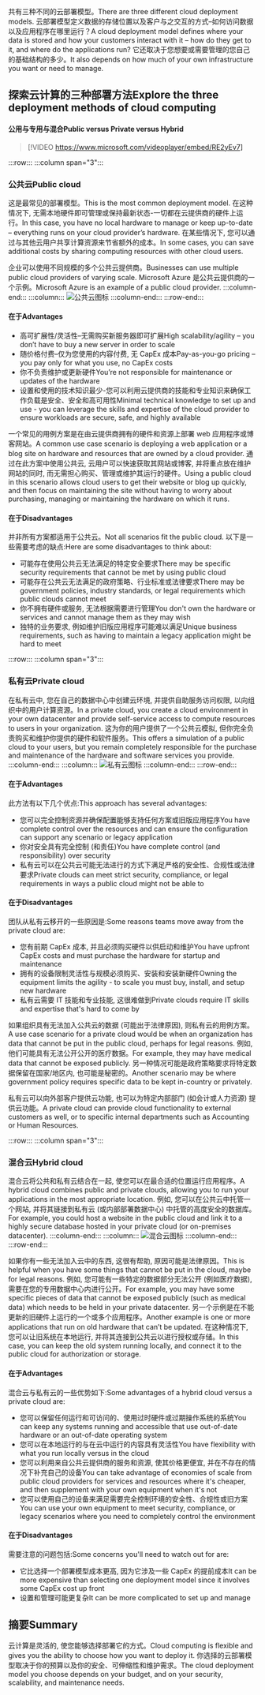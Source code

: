 <span data-ttu-id="93f73-101">共有三种不同的云部署模型。</span><span class="sxs-lookup"><span data-stu-id="93f73-101">There are three different cloud deployment models.</span></span> <span data-ttu-id="93f73-102">云部署模型定义数据的存储位置以及客户与之交互的方式–如何访问数据以及应用程序在哪里运行？</span><span class="sxs-lookup"><span data-stu-id="93f73-102">A cloud deployment model defines where your data is stored and how your customers interact with it – how do they get to it, and where do the applications run?</span></span> <span data-ttu-id="93f73-103">它还取决于您想要或需要管理的您自己的基础结构的多少。</span><span class="sxs-lookup"><span data-stu-id="93f73-103">It also depends on how much of your own infrastructure you want or need to manage.</span></span>

## <a name="explore-the-three-deployment-methods-of-cloud-computing"></a><span data-ttu-id="93f73-104">探索云计算的三种部署方法</span><span class="sxs-lookup"><span data-stu-id="93f73-104">Explore the three deployment methods of cloud computing</span></span>

#### <a name="public-versus-private-versus-hybrid"></a><span data-ttu-id="93f73-105">公用与专用与混合</span><span class="sxs-lookup"><span data-stu-id="93f73-105">Public versus Private versus Hybrid</span></span>

> [!VIDEO https://www.microsoft.com/videoplayer/embed/RE2yEv7]

:::row:::
  :::column span="3":::
### <a name="public-cloud"></a><span data-ttu-id="93f73-106">公共云</span><span class="sxs-lookup"><span data-stu-id="93f73-106">Public cloud</span></span>

<span data-ttu-id="93f73-107">这是最常见的部署模型。</span><span class="sxs-lookup"><span data-stu-id="93f73-107">This is the most common deployment model.</span></span> <span data-ttu-id="93f73-108">在这种情况下, 无需本地硬件即可管理或保持最新状态-一切都在云提供商的硬件上运行。</span><span class="sxs-lookup"><span data-stu-id="93f73-108">In this case, you have no local hardware to manage or keep up-to-date – everything runs on your cloud provider’s hardware.</span></span> <span data-ttu-id="93f73-109">在某些情况下, 您可以通过与其他云用户共享计算资源来节省额外的成本。</span><span class="sxs-lookup"><span data-stu-id="93f73-109">In some cases, you can save additional costs by sharing computing resources with other cloud users.</span></span>

<span data-ttu-id="93f73-110">企业可以使用不同规模的多个公共云提供商。</span><span class="sxs-lookup"><span data-stu-id="93f73-110">Businesses can use multiple public cloud providers of varying scale.</span></span> <span data-ttu-id="93f73-111">Microsoft Azure 是公共云提供商的一个示例。</span><span class="sxs-lookup"><span data-stu-id="93f73-111">Microsoft Azure is an example of a public cloud provider.</span></span>
  :::column-end:::
  :::column:::
![公共云图标](../media/4-public-cloud.png)
  :::column-end:::
:::row-end:::

#### <a name="advantages"></a><span data-ttu-id="93f73-113">在于</span><span class="sxs-lookup"><span data-stu-id="93f73-113">Advantages</span></span>
- <span data-ttu-id="93f73-114">高可扩展性/灵活性–无需购买新服务器即可扩展</span><span class="sxs-lookup"><span data-stu-id="93f73-114">High scalability/agility – you don’t have to buy a new server in order to scale</span></span>
- <span data-ttu-id="93f73-115">随价格付费–仅为您使用的内容付费, 无 CapEx 成本</span><span class="sxs-lookup"><span data-stu-id="93f73-115">Pay-as-you-go pricing – you pay only for what you use, no CapEx costs</span></span>
- <span data-ttu-id="93f73-116">你不负责维护或更新硬件</span><span class="sxs-lookup"><span data-stu-id="93f73-116">You’re not responsible for maintenance or updates of the hardware</span></span>
- <span data-ttu-id="93f73-117">设置和使用的技术知识最少-您可以利用云提供商的技能和专业知识来确保工作负载是安全、安全和高可用性</span><span class="sxs-lookup"><span data-stu-id="93f73-117">Minimal technical knowledge to set up and use - you can leverage the skills and expertise of the cloud provider to ensure workloads are secure, safe, and highly available</span></span>

<span data-ttu-id="93f73-118">一个常见的用例方案是在由云提供商拥有的硬件和资源上部署 web 应用程序或博客网站。</span><span class="sxs-lookup"><span data-stu-id="93f73-118">A common use case scenario is deploying a web application or a blog site on hardware and resources that are owned by a cloud provider.</span></span> <span data-ttu-id="93f73-119">通过在此方案中使用公共云, 云用户可以快速获取其网站或博客, 并将重点放在维护网站的同时, 而无需担心购买、管理或维护其运行的硬件。</span><span class="sxs-lookup"><span data-stu-id="93f73-119">Using a public cloud in this scenario allows cloud users to get their website or blog up quickly, and then focus on maintaining the site without having to worry about purchasing, managing or maintaining the hardware on which it runs.</span></span>

#### <a name="disadvantages"></a><span data-ttu-id="93f73-120">在于</span><span class="sxs-lookup"><span data-stu-id="93f73-120">Disadvantages</span></span>
<span data-ttu-id="93f73-121">并非所有方案都适用于公共云。</span><span class="sxs-lookup"><span data-stu-id="93f73-121">Not all scenarios fit the public cloud.</span></span> <span data-ttu-id="93f73-122">以下是一些需要考虑的缺点:</span><span class="sxs-lookup"><span data-stu-id="93f73-122">Here are some disadvantages to think about:</span></span>

- <span data-ttu-id="93f73-123">可能存在使用公共云无法满足的特定安全要求</span><span class="sxs-lookup"><span data-stu-id="93f73-123">There may be specific security requirements that cannot be met by using public cloud</span></span>
- <span data-ttu-id="93f73-124">可能存在公共云无法满足的政府策略、行业标准或法律要求</span><span class="sxs-lookup"><span data-stu-id="93f73-124">There may be government policies, industry standards, or legal requirements which public clouds cannot meet</span></span>
- <span data-ttu-id="93f73-125">你不拥有硬件或服务, 无法根据需要进行管理</span><span class="sxs-lookup"><span data-stu-id="93f73-125">You don't own the hardware or services and cannot manage them as they may wish</span></span>
- <span data-ttu-id="93f73-126">独特的业务要求, 例如维护旧版应用程序可能难以满足</span><span class="sxs-lookup"><span data-stu-id="93f73-126">Unique business requirements, such as having to maintain a legacy application might be hard to meet</span></span>

:::row:::
  :::column span="3":::
### <a name="private-cloud"></a><span data-ttu-id="93f73-127">私有云</span><span class="sxs-lookup"><span data-stu-id="93f73-127">Private cloud</span></span>

<span data-ttu-id="93f73-128">在私有云中, 您在自己的数据中心中创建云环境, 并提供自助服务访问权限, 以向组织中的用户计算资源。</span><span class="sxs-lookup"><span data-stu-id="93f73-128">In a private cloud, you create a cloud environment in your own datacenter and provide self-service access to compute resources to users in your organization.</span></span> <span data-ttu-id="93f73-129">这为你的用户提供了一个公共云模拟, 但你完全负责购买和维护你提供的硬件和软件服务。</span><span class="sxs-lookup"><span data-stu-id="93f73-129">This offers a simulation of a public cloud to your users, but you remain completely responsible for the purchase and maintenance of the hardware and software services you provide.</span></span>
  :::column-end:::
  :::column:::
![私有云图标](../media/4-private-cloud.png)
  :::column-end:::
:::row-end:::

#### <a name="advantages"></a><span data-ttu-id="93f73-131">在于</span><span class="sxs-lookup"><span data-stu-id="93f73-131">Advantages</span></span>
<span data-ttu-id="93f73-132">此方法有以下几个优点:</span><span class="sxs-lookup"><span data-stu-id="93f73-132">This approach has several advantages:</span></span>

- <span data-ttu-id="93f73-133">您可以完全控制资源并确保配置能够支持任何方案或旧版应用程序</span><span class="sxs-lookup"><span data-stu-id="93f73-133">You have complete control over the resources and can ensure the configuration can support any scenario or legacy application</span></span>
- <span data-ttu-id="93f73-134">你对安全具有完全控制 (和责任)</span><span class="sxs-lookup"><span data-stu-id="93f73-134">You have complete control (and responsibility) over security</span></span>
- <span data-ttu-id="93f73-135">私有云可以在公共云可能无法进行的方式下满足严格的安全性、合规性或法律要求</span><span class="sxs-lookup"><span data-stu-id="93f73-135">Private clouds can meet strict security, compliance, or legal requirements in ways a public cloud might not be able to</span></span>

#### <a name="disadvantages"></a><span data-ttu-id="93f73-136">在于</span><span class="sxs-lookup"><span data-stu-id="93f73-136">Disadvantages</span></span>
<span data-ttu-id="93f73-137">团队从私有云移开的一些原因是:</span><span class="sxs-lookup"><span data-stu-id="93f73-137">Some reasons teams move away from the private cloud are:</span></span>

- <span data-ttu-id="93f73-138">您有前期 CapEx 成本, 并且必须购买硬件以供启动和维护</span><span class="sxs-lookup"><span data-stu-id="93f73-138">You have upfront CapEx costs and must purchase the hardware for startup and maintenance</span></span>
- <span data-ttu-id="93f73-139">拥有的设备限制灵活性与规模必须购买、安装和安装新硬件</span><span class="sxs-lookup"><span data-stu-id="93f73-139">Owning the equipment limits the agility - to scale you must buy, install, and setup new hardware</span></span>
- <span data-ttu-id="93f73-140">私有云需要 IT 技能和专业技能, 这很难做到</span><span class="sxs-lookup"><span data-stu-id="93f73-140">Private clouds require IT skills and expertise that's hard to come by</span></span>

<span data-ttu-id="93f73-141">如果组织具有无法加入公共云的数据 (可能出于法律原因), 则私有云的用例方案。</span><span class="sxs-lookup"><span data-stu-id="93f73-141">A use case scenario for a private cloud would be when an organization has data that cannot be put in the public cloud, perhaps for legal reasons.</span></span> <span data-ttu-id="93f73-142">例如, 他们可能具有无法公开公开的医疗数据。</span><span class="sxs-lookup"><span data-stu-id="93f73-142">For example, they may have medical data that cannot be exposed publicly.</span></span> <span data-ttu-id="93f73-143">另一种情况可能是政府策略要求将特定数据保留在国家/地区内, 也可能是秘密的。</span><span class="sxs-lookup"><span data-stu-id="93f73-143">Another scenario may be where government policy requires specific data to be kept in-country or privately.</span></span>

<span data-ttu-id="93f73-144">私有云可以向外部客户提供云功能, 也可以为特定内部部门 (如会计或人力资源) 提供云功能。</span><span class="sxs-lookup"><span data-stu-id="93f73-144">A private cloud can provide cloud functionality to external customers as well, or to specific internal departments such as Accounting or Human Resources.</span></span>

:::row:::
  :::column span="3":::
### <a name="hybrid-cloud"></a><span data-ttu-id="93f73-145">混合云</span><span class="sxs-lookup"><span data-stu-id="93f73-145">Hybrid cloud</span></span>

<span data-ttu-id="93f73-146">混合云将公共和私有云结合在一起, 使您可以在最合适的位置运行应用程序。</span><span class="sxs-lookup"><span data-stu-id="93f73-146">A hybrid cloud combines public and private clouds, allowing you to run your applications in the most appropriate location.</span></span> <span data-ttu-id="93f73-147">例如, 您可以在公共云中托管一个网站, 并将其链接到私有云 (或内部部署数据中心) 中托管的高度安全的数据库。</span><span class="sxs-lookup"><span data-stu-id="93f73-147">For example, you could host a website in the public cloud and link it to a highly secure database hosted in your private cloud (or on-premises datacenter).</span></span>
  :::column-end:::
  :::column:::
![混合云图标](../media/4-hybrid-cloud.png)
  :::column-end:::
:::row-end:::

<span data-ttu-id="93f73-149">如果你有一些无法加入云中的东西, 这很有帮助, 原因可能是法律原因。</span><span class="sxs-lookup"><span data-stu-id="93f73-149">This is helpful when you have some things that cannot be put in the cloud, maybe for legal reasons.</span></span> <span data-ttu-id="93f73-150">例如, 您可能有一些特定的数据部分无法公开 (例如医疗数据), 需要在您的专用数据中心内进行公开。</span><span class="sxs-lookup"><span data-stu-id="93f73-150">For example, you may have some specific pieces of data that cannot be exposed publicly (such as medical data) which needs to be held in your private datacenter.</span></span> <span data-ttu-id="93f73-151">另一个示例是在不能更新的旧硬件上运行的一个或多个应用程序。</span><span class="sxs-lookup"><span data-stu-id="93f73-151">Another example is one or more applications that run on old hardware that can’t be updated.</span></span> <span data-ttu-id="93f73-152">在这种情况下, 您可以让旧系统在本地运行, 并将其连接到公共云以进行授权或存储。</span><span class="sxs-lookup"><span data-stu-id="93f73-152">In this case, you can keep the old system running locally, and connect it to the public cloud for authorization or storage.</span></span>

#### <a name="advantages"></a><span data-ttu-id="93f73-153">在于</span><span class="sxs-lookup"><span data-stu-id="93f73-153">Advantages</span></span>
<span data-ttu-id="93f73-154">混合云与私有云的一些优势如下:</span><span class="sxs-lookup"><span data-stu-id="93f73-154">Some advantages of a hybrid cloud versus a private cloud are:</span></span>

- <span data-ttu-id="93f73-155">您可以保留任何运行和可访问的、使用过时硬件或过期操作系统的系统</span><span class="sxs-lookup"><span data-stu-id="93f73-155">You can keep any systems running and accessible that use out-of-date hardware or an out-of-date operating system</span></span>
- <span data-ttu-id="93f73-156">您可以在本地运行的与在云中运行的内容具有灵活性</span><span class="sxs-lookup"><span data-stu-id="93f73-156">You have flexibility with what you run locally versus in the cloud</span></span>
- <span data-ttu-id="93f73-157">您可以利用来自公共云提供商的服务和资源, 使其价格更便宜, 并在不存在的情况下补充自己的设备</span><span class="sxs-lookup"><span data-stu-id="93f73-157">You can take advantage of economies of scale from public cloud providers for services and resources where it's cheaper, and then supplement with your own equipment when it's not</span></span>
- <span data-ttu-id="93f73-158">您可以使用自己的设备来满足需要完全控制环境的安全性、合规性或旧方案</span><span class="sxs-lookup"><span data-stu-id="93f73-158">You can use your own equipment to meet security, compliance, or legacy scenarios where you need to completely control the environment</span></span>

#### <a name="disadvantages"></a><span data-ttu-id="93f73-159">在于</span><span class="sxs-lookup"><span data-stu-id="93f73-159">Disadvantages</span></span>
<span data-ttu-id="93f73-160">需要注意的问题包括:</span><span class="sxs-lookup"><span data-stu-id="93f73-160">Some concerns you'll need to watch out for are:</span></span>

- <span data-ttu-id="93f73-161">它比选择一个部署模型成本更高, 因为它涉及一些 CapEx 的提前成本</span><span class="sxs-lookup"><span data-stu-id="93f73-161">It can be more expensive than selecting one deployment model since it involves some CapEx cost up front</span></span>
- <span data-ttu-id="93f73-162">设置和管理可能更复杂</span><span class="sxs-lookup"><span data-stu-id="93f73-162">It can be more complicated to set up and manage</span></span>

## <a name="summary"></a><span data-ttu-id="93f73-163">摘要</span><span class="sxs-lookup"><span data-stu-id="93f73-163">Summary</span></span>

<span data-ttu-id="93f73-164">云计算是灵活的, 使您能够选择部署它的方式。</span><span class="sxs-lookup"><span data-stu-id="93f73-164">Cloud computing is flexible and gives you the ability to choose how you want to deploy it.</span></span> <span data-ttu-id="93f73-165">你选择的云部署模型取决于你的预算以及你的安全、可伸缩性和维护需求。</span><span class="sxs-lookup"><span data-stu-id="93f73-165">The cloud deployment model you choose depends on your budget, and on your security, scalability, and maintenance needs.</span></span>
